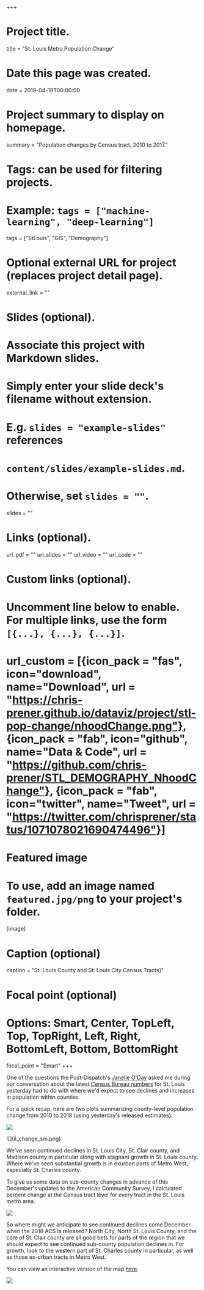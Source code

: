 +++
# Project title.
title = "St. Louis Metro Population Change"

# Date this page was created.
date = 2019-04-19T00:00:00

# Project summary to display on homepage.
summary = "Population changes by Census tract, 2010 to 2017."

# Tags: can be used for filtering projects.
# Example: `tags = ["machine-learning", "deep-learning"]`
tags = ["StLouis", "GIS", "Demography"]

# Optional external URL for project (replaces project detail page).
external_link = ""

# Slides (optional).
#   Associate this project with Markdown slides.
#   Simply enter your slide deck's filename without extension.
#   E.g. `slides = "example-slides"` references 
#   `content/slides/example-slides.md`.
#   Otherwise, set `slides = ""`.
slides = ""

# Links (optional).
url_pdf = ""
url_slides = ""
url_video = ""
url_code = ""

# Custom links (optional).
#   Uncomment line below to enable. For multiple links, use the form `[{...}, {...}, {...}]`.
# url_custom = [{icon_pack = "fas", icon="download", name="Download", url = "https://chris-prener.github.io/dataviz/project/stl-pop-change/nhoodChange.png"}, {icon_pack = "fab", icon="github", name="Data & Code", url = "https://github.com/chris-prener/STL_DEMOGRAPHY_NhoodChange"}, {icon_pack = "fab", icon="twitter", name="Tweet", url = "https://twitter.com/chrisprener/status/1071078021690474496"}]

# Featured image
# To use, add an image named `featured.jpg/png` to your project's folder. 
[image]
  # Caption (optional)
  caption = "St. Louis County and St. Louis City Census Tracts)"
  
  # Focal point (optional)
  # Options: Smart, Center, TopLeft, Top, TopRight, Left, Right, BottomLeft, Bottom, BottomRight
  focal_point = "Smart"
+++

One of the questions the Post-Dispatch's [Janelle O'Day](https://www.stltoday.com/users/profile/jodea/) asked me during our conversation about the latest [Census Bureau numbers](https://www.stltoday.com/news/local/metro/census-st-louis-city-lost-st-charles-county-gained-and/article_738cfe8f-a15e-5da8-9ad7-a38d8027ea71.html) for St. Louis yesterday had to do with where we'd expect to see declines and increases in population within counties. 

For a quick recap, here are two plots summarizing county-level population change from 2010 to 2018 (using yesterday's released estimates):

![](mo_change_sm.png)
<p> </p>
![](il_change_sm.png)

We've seen continued declines in St. Louis City, St. Clair county, and Madison county in particular along with stagnant growth in St. Louis county. Where we've seen substantial growth is in exurban parts of Metro West, especially St. Charles county.

To give us some data on sub-county changes in advance of this December's updates to the American Community Survey, I calculated percent change at the Census tract level for every tract in the St. Louis metro area.

![](tractMap_sm2.png)

So where might we anticipate to see continued declines come December when the 2018 ACS is released? North City, North St. Louis County, and the core of St. Clair county are all good bets for parts of the region that we should expect to see continued sub-county population declines in. For growth, look to the western part of St. Charles county in particular, as well as those ex-urban tracts in Metro West. 

You can view an interactive version of the map [here](/post/popChange/).

[![](leaflet.png)](/post/popChange/)

